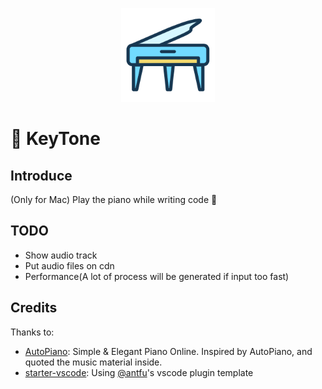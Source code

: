 <p align="center">
<img src="./res/icon.png" height="150">
</p>

# 🎹 KeyTone

## Introduce

(Only for Mac) Play the piano while writing code 🤪

## TODO

- Show audio track
- Put audio files on cdn
- Performance(A lot of process will be generated if input too fast)

## Credits

Thanks to:

- [AutoPiano](https://github.com/AutoPiano/AutoPiano): Simple & Elegant Piano Online. Inspired by AutoPiano, and quoted the music material inside.
- [starter-vscode](https://github.com/antfu/starter-vscode): Using [@antfu](https://github.com/antfu)'s vscode plugin template
